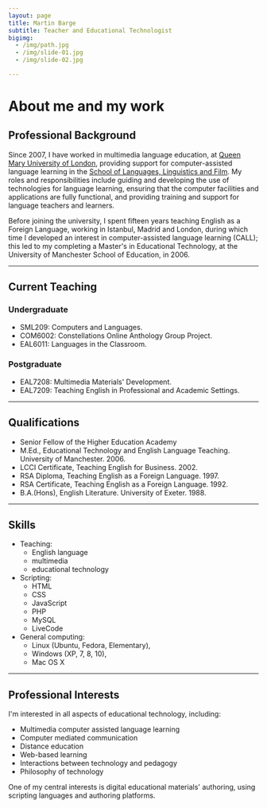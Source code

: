 ```yaml
---
layout: page
title: Martin Barge
subtitle: Teacher and Educational Technologist
bigimg: 
  - /img/path.jpg
  - /img/slide-01.jpg
  - /img/slide-02.jpg

---
```

# About me and my work
## Professional Background

Since 2007, I have worked in multimedia language education, at <a href="https://www.qmul.ac.uk">Queen Mary University of London</a>, providing support for computer-assisted language learning in the <a href="https://www.qmul.ac.uk/sllf">School of Languages, Linguistics and Film</a>. My roles and responsibilities include guiding and developing the use of technologies for language learning, ensuring that the computer facilities and applications are fully functional, and providing training and support for language teachers and learners.

Before joining the university, I spent fifteen years teaching English as a Foreign Language, working in Istanbul, Madrid and London, during which time I developed an interest in computer-assisted language learning (CALL); this led to my completing a Master's in Educational Technology, at the University of Manchester School of Education, in 2006.
<hr>

## Current Teaching
### Undergraduate

   - SML209: Computers and Languages.
   - COM6002: Constellations Online Anthology Group Project.
   - EAL6011: Languages in the Classroom.

### Postgraduate

   - EAL7208: Multimedia Materials' Development.
   - EAL7209: Teaching English in Professional and Academic Settings.

<hr>

## Qualifications

- Senior Fellow of the Higher Education Academy
- M.Ed., Educational Technology and English Language Teaching. University of Manchester. 2006.
- LCCI Certificate, Teaching English for Business. 2002.
- RSA Diploma, Teaching English as a Foreign Language. 1997.
- RSA Certificate, Teaching English as a Foreign Language. 1992.
- B.A.(Hons), English Literature. University of Exeter. 1988.

<hr> 

## Skills

- Teaching: 
   - English language 
   - multimedia
   - educational technology
- Scripting: 
   - HTML 
   - CSS
   - JavaScript
   - PHP
   - MySQL
   - LiveCode
- General computing: 
   - Linux (Ubuntu, Fedora, Elementary), 
   - Windows (XP, 7, 8, 10), 
   - Mac OS X

<hr>

## Professional Interests

I'm interested in all aspects of educational technology, including:

   - Multimedia computer assisted language learning
   - Computer mediated communication
   - Distance education
   - Web-based learning
   - Interactions between technology and pedagogy
   - Philosophy of technology

One of my central interests is digital educational materials' authoring, using scripting languages and authoring platforms.
